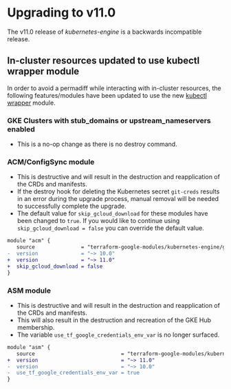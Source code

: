 # Upgrading to v11.0

The v11.0 release of *kubernetes-engine* is a backwards incompatible
release.

## In-cluster resources updated to use kubectl wrapper module

In order to avoid a permadiff while interacting with in-cluster resources, the following features/modules have been updated to use the new [kubectl wrapper](https://github.com/terraform-google-modules/terraform-google-gcloud/tree/master/modules/kubectl-wrapper) module.

### GKE Clusters with stub_domains or upstream_nameservers enabled

- This is a no-op change as there is no destroy command.

### ACM/ConfigSync module

- This is destructive and will result in the destruction and reapplication of the CRDs and manifests.
- If the destroy hook for deleting the Kubernetes secret `git-creds` results in an error during the upgrade process, manual removal will be needed to successfully complete the upgrade.
- The default value for `skip_gcloud_download` for these modules have been changed to `true`. If you would like to continue using `skip_gcloud_download = false` you can override the default value.

```diff
module "acm" {
   source               = "terraform-google-modules/kubernetes-engine/google//modules/acm"
-  version              = "~> 10.0"
+  version              = "~> 11.0"
+  skip_gcloud_download = false
}
```

### ASM module

- This is destructive and will result in the destruction and reapplication of the CRDs and manifests.
- This will also result in the destruction and recreation of the GKE Hub membership.
- The variable `use_tf_google_credentials_env_var` is no longer surfaced.

```diff
module "asm" {
   source                            = "terraform-google-modules/kubernetes-engine/google//modules/asm"
+  version                           = "~> 11.0"
-  version                           = "~> 10.0"
-  use_tf_google_credentials_env_var = true
}
```
